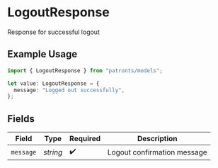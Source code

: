 # LogoutResponse

Response for successful logout

## Example Usage

```typescript
import { LogoutResponse } from "patronts/models";

let value: LogoutResponse = {
  message: "Logged out successfully",
};
```

## Fields

| Field                       | Type                        | Required                    | Description                 |
| --------------------------- | --------------------------- | --------------------------- | --------------------------- |
| `message`                   | *string*                    | :heavy_check_mark:          | Logout confirmation message |